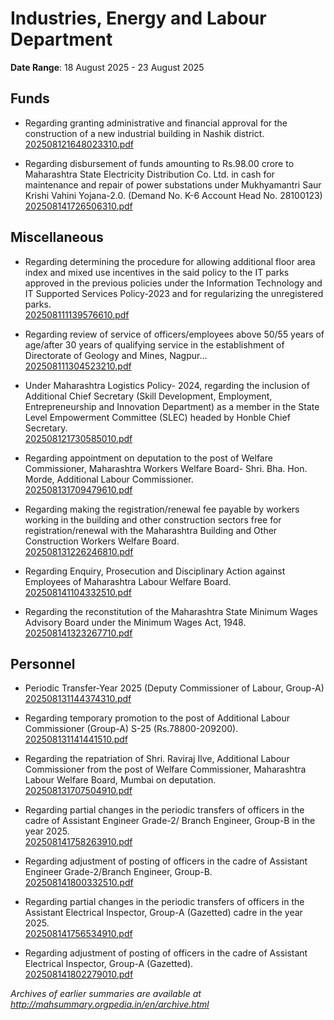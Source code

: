 # Industries, Energy and Labour Department

**Date Range**: 18 August 2025 - 23 August 2025


## Funds
- Regarding granting administrative and financial approval for the construction of a new industrial building in Nashik district.\
  [202508121648023310.pdf](https://gr.maharashtra.gov.in/Site/Upload/Government%20Resolutions/English/202508121648023310.pdf)

- Regarding disbursement of funds amounting to Rs.98.00 crore to Maharashtra State Electricity Distribution Co. Ltd. in cash for maintenance and repair of power substations under Mukhyamantri Saur Krishi Vahini Yojana-2.0. (Demand No. K-6 Account Head No. 28100123)\
  [202508141726506310.pdf](https://gr.maharashtra.gov.in/Site/Upload/Government%20Resolutions/English/202508141726506310.pdf)

## Miscellaneous
- Regarding determining the procedure for allowing additional floor area index and mixed use incentives in the said policy to the IT parks approved in the previous policies under the Information Technology and IT Supported Services Policy-2023 and for regularizing the unregistered parks.\
  [202508111139576610.pdf](https://gr.maharashtra.gov.in/Site/Upload/Government%20Resolutions/English/202508111139576610.pdf)

- Regarding review of service of officers/employees above 50/55 years of age/after 30 years of qualifying service in the establishment of Directorate of Geology and Mines, Nagpur...\
  [202508111304523210.pdf](https://gr.maharashtra.gov.in/Site/Upload/Government%20Resolutions/English/202508111304523210.pdf)

- Under Maharashtra Logistics Policy- 2024, regarding the inclusion of Additional Chief Secretary (Skill Development, Employment, Entrepreneurship and Innovation Department) as a member in the State Level Empowerment Committee (SLEC) headed by Honble Chief Secretary.\
  [202508121730585010.pdf](https://gr.maharashtra.gov.in/Site/Upload/Government%20Resolutions/English/202508121730585010.pdf)

- Regarding appointment on deputation to the post of Welfare Commissioner, Maharashtra Workers Welfare Board- Shri. Bha. Hon. Morde, Additional Labour Commissioner.\
  [202508131709479610.pdf](https://gr.maharashtra.gov.in/Site/Upload/Government%20Resolutions/English/202508131709479610.....pdf)

- Regarding making the registration/renewal fee payable by workers working in the building and other construction sectors free for registration/renewal with the Maharashtra Building and Other Construction Workers Welfare Board.\
  [202508131226246810.pdf](https://gr.maharashtra.gov.in/Site/Upload/Government%20Resolutions/English/202508131226246810.pdf)

- Regarding Enquiry, Prosecution and Disciplinary Action against Employees of Maharashtra Labour Welfare Board.\
  [202508141104332510.pdf](https://gr.maharashtra.gov.in/Site/Upload/Government%20Resolutions/English/202508141104332510.pdf)

- Regarding the reconstitution of the Maharashtra State Minimum Wages Advisory Board under the Minimum Wages Act, 1948.\
  [202508141323267710.pdf](https://gr.maharashtra.gov.in/Site/Upload/Government%20Resolutions/English/202508141323267710.pdf)

## Personnel
- Periodic Transfer-Year 2025 (Deputy Commissioner of Labour, Group-A)\
  [202508131144374310.pdf](https://gr.maharashtra.gov.in/Site/Upload/Government%20Resolutions/English/202508131144374310.pdf)

- Regarding temporary promotion to the post of Additional Labour Commissioner (Group-A) S-25 (Rs.78800-209200).\
  [202508131141441510.pdf](https://gr.maharashtra.gov.in/Site/Upload/Government%20Resolutions/English/202508131141441510.pdf)

- Regarding the repatriation of Shri. Raviraj Ilve, Additional Labour Commissioner from the post of Welfare Commissioner, Maharashtra Labour Welfare Board, Mumbai on deputation.\
  [202508131707504910.pdf](https://gr.maharashtra.gov.in/Site/Upload/Government%20Resolutions/English/202508131707504910.....pdf)

- Regarding partial changes in the periodic transfers of officers in the cadre of Assistant Engineer Grade-2/ Branch Engineer, Group-B in the year 2025.\
  [202508141758263910.pdf](https://gr.maharashtra.gov.in/Site/Upload/Government%20Resolutions/English/202508141758263910.pdf)

- Regarding adjustment of posting of officers in the cadre of Assistant Engineer Grade-2/Branch Engineer, Group-B.\
  [202508141800332510.pdf](https://gr.maharashtra.gov.in/Site/Upload/Government%20Resolutions/English/202508141800332510.pdf)

- Regarding partial changes in the periodic transfers of officers in the Assistant Electrical Inspector, Group-A (Gazetted) cadre in the year 2025.\
  [202508141756534910.pdf](https://gr.maharashtra.gov.in/Site/Upload/Government%20Resolutions/English/202508141756534910.pdf)

- Regarding adjustment of posting of officers in the cadre of Assistant Electrical Inspector, Group-A (Gazetted).\
  [202508141802279010.pdf](https://gr.maharashtra.gov.in/Site/Upload/Government%20Resolutions/English/202508141802279010.pdf)


*Archives of earlier summaries are available at http://mahsummary.orgpedia.in/en/archive.html*